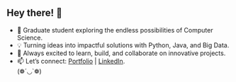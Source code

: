 ## Hey there! 👋

- 🌱 Graduate student exploring the endless possibilities of Computer Science.  
- 💡 Turning ideas into impactful solutions with Python, Java, and Big Data.  
- 🚀 Always excited to learn, build, and collaborate on innovative projects.  
- 📫 Let’s connect: [Portfolio](https://sakshipatel.netlify.app/) | [LinkedIn](https://www.linkedin.com/in/sakshi-patel-087497227).  
(❁´◡`❁)
<!--
**Sakshij2001/Sakshij2001** is a ✨ _special_ ✨ repository because its `README.md` (this file) appears on your GitHub profile.

Here are some ideas to get you started:

- 🔭 I’m currently working on ...
- 🌱 I’m currently learning ...
- 👯 I’m looking to collaborate on ...
- 🤔 I’m looking for help with ...
- 💬 Ask me about ...
- 📫 How to reach me: ...
- 😄 Pronouns: ...
- ⚡ Fun fact: ...
-->
